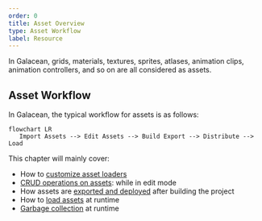 ```yaml
---
order: 0
title: Asset Overview
type: Asset Workflow
label: Resource
---
```


In Galacean, grids, materials, textures, sprites, atlases, animation clips, animation controllers, and so on are all considered as assets.

## Asset Workflow

In Galacean, the typical workflow for assets is as follows:

```mermaid
flowchart LR
   Import Assets --> Edit Assets --> Build Export --> Distribute --> Load
```

This chapter will mainly cover:

- How to [customize asset loaders](./custom)
- [CRUD operations on assets](./interface): while in edit mode
- How assets are [exported and deployed](./interface) after building the project
- How to [load assets](./load) at runtime
- [Garbage collection](./gc) at runtime
